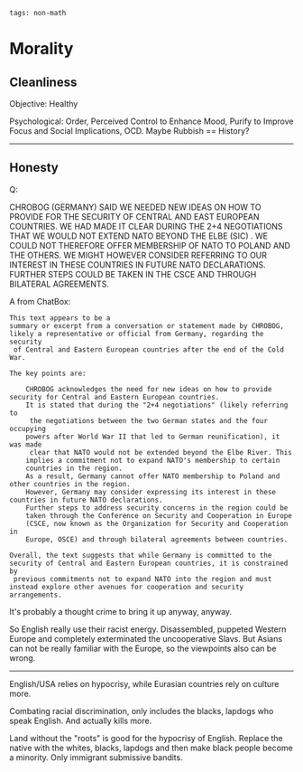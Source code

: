 ```
tags: non-math
```

# Morality

## Cleanliness

Objective: Healthy

Psychological: Order, Perceived Control to Enhance Mood, Purify to Improve Focus and ​​​​Social Implications, OCD. Maybe Rubbish == History?

--------------------

## Honesty

Q: 

CHROBOG (GERMANY) SAID WE NEEDED NEW IDEAS ON HOW TO PROVIDE FOR THE SECURITY 
OF CENTRAL AND EAST EUROPEAN COUNTRIES. WE HAD MADE IT CLEAR DURING THE 2+4 
NEGOTIATIONS THAT WE WOULD NOT EXTEND NATO BEYOND THE ELBE (SIC) 
. WE COULD NOT 
THEREFORE OFFER MEMBERSHIP OF NATO TO POLAND AND THE OTHERS. WE MIGHT HOWEVER 
CONSIDER REFERRING TO OUR INTEREST IN THESE COUNTRIES IN FUTURE NATO DECLARATIONS. 
FURTHER STEPS COULD BE TAKEN IN THE CSCE 
AND THROUGH BILATERAL AGREEMENTS.

A from ChatBox:

    This text appears to be a 
    summary or excerpt from a conversation or statement made by CHROBOG, 
    likely a representative or official from Germany, regarding the security
     of Central and Eastern European countries after the end of the Cold 
    War.

    The key points are:

        CHROBOG acknowledges the need for new ideas on how to provide security for Central and Eastern European countries.
        It is stated that during the "2+4 negotiations" (likely referring to
         the negotiations between the two German states and the four occupying 
        powers after World War II that led to German reunification), it was made
         clear that NATO would not be extended beyond the Elbe River. This 
        implies a commitment not to expand NATO's membership to certain 
        countries in the region.
        As a result, Germany cannot offer NATO membership to Poland and other countries in the region.
        However, Germany may consider expressing its interest in these countries in future NATO declarations.
        Further steps to address security concerns in the region could be 
        taken through the Conference on Security and Cooperation in Europe 
        (CSCE, now known as the Organization for Security and Cooperation in 
        Europe, OSCE) and through bilateral agreements between countries.

    Overall, the text suggests that while Germany is committed to the 
    security of Central and Eastern European countries, it is constrained by
     previous commitments not to expand NATO into the region and must 
    instead explore other avenues for cooperation and security arrangements.

It's probably a thought crime to bring it up anyway, anyway.

So English really use their racist energy. Disassembled, puppeted Western Europe and completely exterminated the uncooperative Slavs. But Asians can not be really familiar with the Europe, so the viewpoints also can be wrong.

-------

English/USA relies on hypocrisy, while Eurasian countries rely on culture more.

Combating racial discrimination, only includes the blacks, lapdogs who speak English. And actually kills more.

Land without the "roots" is good for the hypocrisy of English. Replace the native with the whites, blacks, lapdogs and then make black people become a minority. Only immigrant submissive bandits.